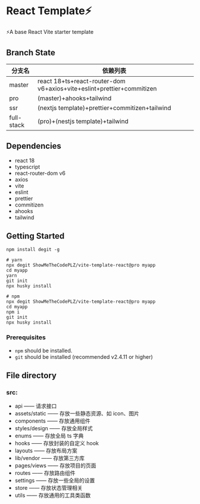 # React Template⚡️

⚡️A base React Vite starter template

## Branch State

| 分支名     | 依赖列表                                                              |
| ---------- | --------------------------------------------------------------------- |
| master     | react 18+ts+react-router-dom v6+axios+vite+eslint+prettier+commitizen |
| pro        | (master)+ahooks+tailwind                                              |
| ssr        | (nextjs template)+prettier+commitizen+tailwind                        |
| full-stack | (pro)+(nestjs template)+tailwind                                      |

## Dependencies

- react 18
- typescript
- react-router-dom v6
- axios
- vite
- eslint
- prettier
- commitizen
- ahooks
- tailwind

## Getting Started

```shell
npm install degit -g

# yarn
npx degit ShowMeTheCodePLZ/vite-template-react@pro myapp
cd myapp
yarn
git init
npx husky install

# npm
npx degit ShowMeTheCodePLZ/vite-template-react@pro myapp
cd myapp
npm i
git init
npx husky install

```

### Prerequisites

- `npm` should be installed.
- `git` should be installed (recommended v2.4.11 or higher)

## File directory

### src:

- api —— 请求接口
- assets/static —— 存放一些静态资源、如 icon、图片
- components —— 存放通用组件
- styles/design —— 存放全局样式
- enums —— 存放全局 ts 字典
- hooks —— 存放封装的自定义 hook
- layouts —— 存放布局方案
- lib/vendor —— 存放第三方库
- pages/views —— 存放项目的页面
- routes —— 存放路由组件
- settings —— 存放一些全局的设置
- store —— 存放状态管理相关
- utils —— 存放通用的工具类函数
